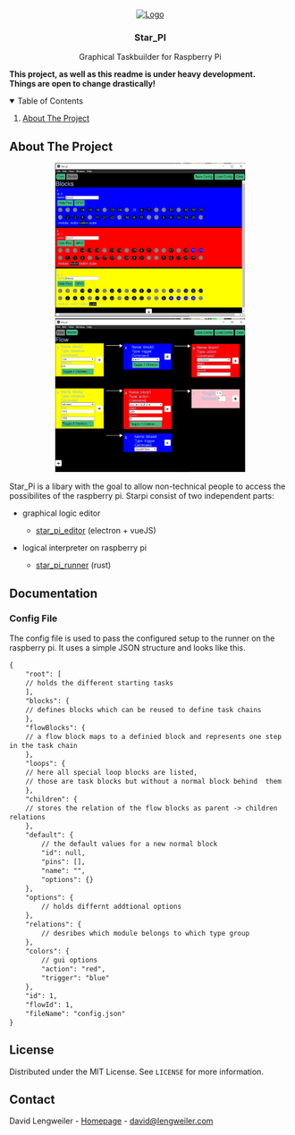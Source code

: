 <!-- PROJECT LOGO -->
<br />
<p align="center">
  <a href="https://camo.githubusercontent.com/dfdc101ca03cc32dbc8e68771c03f8c7a8924ab5fa2457e60ffe78505d48acd7/68747470733a2f2f75706c6f61642e77696b696d656469612e6f72672f77696b6970656469612f636f6d6d6f6e732f7468756d622f322f32652f50692d73796d626f6c2e7376672f37393470782d50692d73796d626f6c2e7376672e706e67">
    <img src="https://camo.githubusercontent.com/dfdc101ca03cc32dbc8e68771c03f8c7a8924ab5fa2457e60ffe78505d48acd7/68747470733a2f2f75706c6f61642e77696b696d656469612e6f72672f77696b6970656469612f636f6d6d6f6e732f7468756d622f322f32652f50692d73796d626f6c2e7376672f37393470782d50692d73796d626f6c2e7376672e706e67" alt="Logo" width="80" height="80">
  </a>

<h3 align="center">Star_PI</h3>

  <p align="center">
    Graphical Taskbuilder for Raspberry Pi
    <br />
  </p>
</p>



**This project, as well as this readme is under heavy development.<br>Things are open to change drastically!**


<!-- TABLE OF CONTENTS -->
<details open="open">
  <summary>Table of Contents</summary>
  <ol>
    <li>
      <a href="#about-the-project">About The Project</a>
  </ol>
</details>

<!-- ABOUT THE PROJECT -->
## About The Project

<p align="center">
<img src="doc/BlockCreator.PNG" width="340">
<img src="doc/TaskBuilder.PNG" width="340">
</p>

Star_Pi is a libary with the goal to allow non-technical people to access the possibilites of the raspberry pi.
Starpi consist of two independent parts:
- graphical logic editor
    * [star_pi_editor](https://github.com/datomo/star_pi_editor) (electron + vueJS)


- logical interpreter on raspberry pi
    * [star_pi_runner](https://github.com/datomo/star_pi_runner) (rust)

    
    

## Documentation
### Config File
The config file is used to pass the configured setup to the runner on the raspberry pi.
It uses a simple JSON structure and looks like this.

```
{
    "root": [
    // holds the different starting tasks
    ],
    "blocks": {
    // defines blocks which can be reused to define task chains
    },
    "flowBlocks": {
    // a flow block maps to a definied block and represents one step in the task chain
    },
    "loops": {
    // here all special loop blocks are listed, 
    // those are task blocks but without a normal block behind  them
    },
    "children": {
    // stores the relation of the flow blocks as parent -> children relations
    },
    "default": {
        // the default values for a new normal block
        "id": null,
        "pins": [],
        "name": "",
        "options": {}
    },
    "options": {
        // holds differnt addtional options
    },
    "relations": {
        // desribes which module belongs to which type group
    },
    "colors": {
        // gui options
        "action": "red",
        "trigger": "blue"
    },
    "id": 1,
    "flowId": 1,
    "fileName": "config.json"
}

```

<!-- LICENSE -->
## License

Distributed under the MIT License. See `LICENSE` for more information.



<!-- CONTACT -->
## Contact

David Lengweiler - [Homepage](https://lengweiler.com) - david@lengweiler.com





